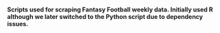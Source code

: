 #### Scripts used for scraping Fantasy Football weekly data. Initially used R although we later switched to the Python script due to dependency issues.